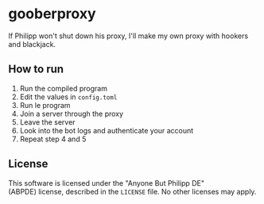# gooberproxy

If Philipp won't shut down his proxy, I'll make my own proxy with hookers and blackjack.

## How to run

1. Run the compiled program
2. Edit the values in `config.toml`
3. Run le program
4. Join a server through the proxy
5. Leave the server
6. Look into the bot logs and authenticate your account
7. Repeat step 4 and 5

## License

This software is licensed under the "Anyone But Philipp DE"\
(ABPDE) license, described in the `LICENSE` file. No other licenses may apply.
